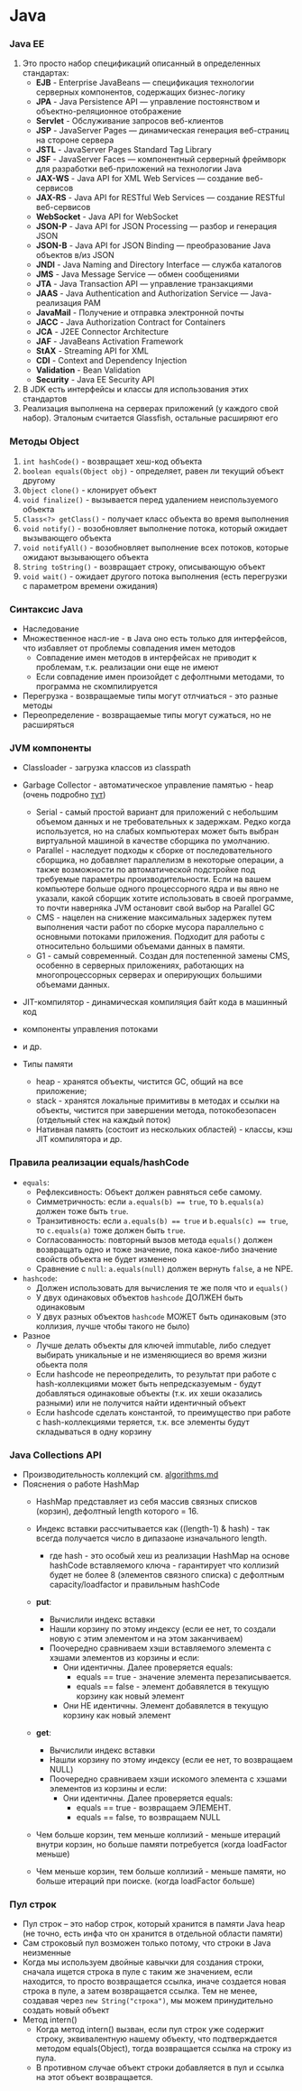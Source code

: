 # Java

### Java EE
1. Это просто набор спецификаций описанный в определенных стандартах:
    + **EJB** - Enterprise JavaBeans — спецификация технологии серверных компонентов, содержащих бизнес-логику
    + **JPA** - Java Persistence API — управление постоянством и объектно-реляционное отображение
    + **Servlet** - Обслуживание запросов веб-клиентов
    + **JSP** - JavaServer Pages — динамическая генерация веб-страниц на стороне сервера
    + **JSTL** - JavaServer Pages Standard Tag Library
    + **JSF** - JavaServer Faces — компонентный серверный фреймворк для разработки веб-приложений на технологии Java
    + **JAX-WS** - Java API for XML Web Services — создание веб-сервисов
    + **JAX-RS** - Java API for RESTful Web Services — создание RESTful веб-сервисов
    + **WebSocket** - Java API for WebSocket
    + **JSON-P** - Java API for JSON Processing — разбор и генерация JSON
    + **JSON-B** - Java API for JSON Binding — преобразование Java объектов в/из JSON
    + **JNDI** - Java Naming and Directory Interface — служба каталогов
    + **JMS** - Java Message Service — обмен сообщениями
    + **JTA** - Java Transaction API — управление транзакциями
    + **JAAS** - Java Authentication and Authorization Service — Java-реализация PAM	
    + **JavaMail** - Получение и отправка электронной почты
    + **JACC** - Java Authorization Contract for Containers
    + **JCA** - J2EE Connector Architecture
    + **JAF** - JavaBeans Activation Framework
    + **StAX** - Streaming API for XML
    + **CDI** - Context and Dependency Injection
    + **Validation** - Bean Validation
    + **Security** - Java EE Security API
1. В JDK есть интерфейсы и классы для использования этих стандартов
1. Реализация выполнена на серверах приложений (у каждого свой набор). Эталоным считается Glassfish, остальные расширяют его

### Методы Object
1. `int hashCode()` - возвращает хеш-код объекта
1. `boolean equals(Object obj)` - определяет, равен ли текущий объект другому
1. `Object clone()` - клонирует объект
1. `void finalize()` - вызывается перед удалением неиспользуемого объекта
1. `Class<?> getClass()` - получает класс объекта во время выполнения
1. `void notify()` - возобновляет выполнение потока, который ожидает вызывающего объекта
1. `void notifyAll()` - возобновляет выполнение всех потоков, которые ожидают вызывающего объекта
1. `String toString()` - возвращает строку, описывающую объект
1. `void wait()` - ожидает другого потока выполнения (есть перегрузки с параметром времени ожидания)

### Синтаксис Java
+ Наследование
+ Множественное насл-ие - в Java оно есть только для интерфейсов, что избавляет от проблемы совпадения имен методов
    + Совпадение имен методов в интерфейсах не приводит к проблемам, т.к. реализации они еще не имеют
    + Если совпадение имен произойдет с дефолтными методами, то программа не скомпилируется
+ Перегрузка - возвращаемые типы могут отлчиаться - это разные методы
+ Переопределение - возвращаемые типы могут сужаться, но не расширяться

### JVM компоненты
+ Classloader - загрузка классов из classpath
+ Garbage Collector - автоматическое управление памятью - heap (очень подробно [тут](https://habr.com/ru/post/269621/))
    + Serial - самый простой вариант для приложений с небольшим объемом данных и не требовательных к задержкам. Редко когда используется, но на слабых компьютерах может быть выбран виртуальной машиной в качестве сборщика по умолчанию.
    + Parallel - наследует подходы к сборке от последовательного сборщика, но добавляет параллелизм в некоторые операции, а также возможности по автоматической подстройке под требуемые параметры производительности. Если на вашем компьютере больше одного процессорного ядра и вы явно не указали, какой сборщик хотите использовать в своей программе, то почти наверняка JVM остановит свой выбор на Parallel GC
    + CMS - нацелен на снижение максимальных задержек путем выполнения части работ по сборке мусора параллельно с основными потоками приложения. Подходит для работы с относительно большими объемами данных в памяти.
    + G1 - самый современный. Создан для постепенной замены CMS, особенно в серверных приложениях, работающих на многопроцессорных серверах и оперирующих большими объемами данных.
+ JIT-компилятор - динамическая компиляция байт кода в машинный код
+ компоненты управления потоками
+ и др.

+ Типы памяти
    + heap - хранятся объекты, чистится GC, общий на все приложение;
    + stack - хранятся локальные примитивы в методах и ссылки на объекты, чистится при завершении метода, потокобезопасен (отдельный стек на каждый поток)
    + Нативная память (состоит из нескольких областей) - классы, кэш JIT компилятора и др.
    
### Правила реализации equals/hashCode
+ `equals`:
    + Рефлексивность: Объект должен равняться себе самому.
    + Симметричность: если `a.equals(b) == true`, то `b.equals(a)` должен тоже быть `true`.
    + Транзитивность: если `a.equals(b) == true` и `b.equals(c) == true`, то `c.equals(a)` тоже должен быть `true`.
    + Согласованность: повторный вызов метода `equals()` должен возвращать одно и тоже значение, пока какое-либо значение свойств объекта не будет изменено
    + Сравнение с `null`: `a.equals(null)` должен вернуть `false`, а не NPE.
+ `hashcode`:
    + Должен использовать для вычисления те же поля что и `equals()`
    + У двух одинаковых объектов `hashcode` ДОЛЖЕН быть одинаковым
    + У двух разных объектов `hashcode` МОЖЕТ быть одинаковым (это коллизия, лучше чтобы такого не было)
+ Разное
    + Лучше делать объекты для ключей immutable, либо следует выбирать уникальные и не изменяющиеся во время жизни обьекта поля
    + Если hashcode не переопределить, то результат при работе с hash-коллекциями может быть непредсказуемым - будут добавляться одинаковые объекты (т.к. их хеши оказались разными) или не получится найти идентичный объект
    + Если hashcode сделать константой, то преимущество при работе с hash-коллекциями теряется, т.к. все элементы будут складываться в одну корзину

### Java Collections API
+ Производительность коллекций см. [algorithms.md](../algorithms.md)
+ Пояснения о работе HashMap   
	+ HashMap представляет из себя массив связных списков (корзин), дефолтный length которого = 16.
	+ Индекс вставки рассчитывается как ((length-1) & hash) - так всегда получается число в дипазаоне изначального length.
	    + где hash - это особый хеш из реализации HashMap на основе hashCode вставляемого ключа - гарантирует что коллизий будет не более 8 (элементов связного списка) с дефолтным capacity/loadfactor и правильным hashCode

	+ **put**:
	    + Вычислили индекс вставки
	    + Нашли корзину по этому индексу (если ее нет, то создали новую с этим элементом и на этом заканчиваем)
	    + Поочередно сравниваем хэши вставляемого элемента с хэшами элементов из корзины и если:
	    	+ Они идентичны. Далее проверяется equals:
	    	    + equals == true - значение элемента перезаписывается.
	    	    + equals == false - элемент добавялется в текущую корзину как новый элемент
	    	+ Они НЕ идентичны. Элемент добавялется в текущую корзину как новый элемент

	+ **get**:
        + Вычислили индекс вставки
        + Нашли корзину по этому индексу (если ее нет, то возвращаем NULL)
        + Поочередно сравниваем хэши искомого элемента с хэшами элементов из корзины и если:
            + Они идентичны. Далее проверяется equals:
                + equals == true - возвращаем ЭЛЕМЕНТ.
                + equals == false, то возвращаем NULL

    + Чем больше корзин, тем меньше коллизий - меньше итераций внутри корзин, но больше памяти потребуется (когда loadFactor меньше) 
    + Чем меньше корзин, тем больше коллизий - меньше памяти, но больше итераций при поиске. (когда loadFactor больше)

### Пул строк
+ Пул строк – это набор строк, который хранится в памяти Java heap (не точно, есть инфа что он хранится в отдельной области памяти)
+ Сам строковый пул возможен только потому, что строки в Java неизменные
+ Когда мы используем двойные кавычки для создания строки, сначала ищется строка в пуле с таким же значением, если находится, то просто возвращается ссылка, иначе создается новая строка в пуле, а затем возвращается ссылка. Тем не менее, создавая через ```new String("строка")```, мы можем принудительно создать новый объект
+ Метод intern()
    + Когда метод intern() вызван, если пул строк уже содержит строку, эквивалентную нашему объекту, что подтверждается методом equals(Object), тогда возвращается ссылка на строку из пула. 
    + В противном случае объект строки добавляется в пул и ссылка на этот объект возвращается.